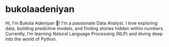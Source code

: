 # bukolaadeniyan
Hi, I’m Bukola Adeniyan 👋! I’m a passionate Data Analyst. I love exploring data, building predictive models, and finding stories hidden within numbers. Currently, I’m learning Natural Language Processing (NLP) and diving deep into the world of Python.
